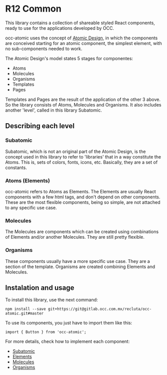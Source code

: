 # R12 Common
This library contains a collection of shareable styled React components, ready to use for the applications developed by OCC.

occ-atomic uses the concept of [Atomic Design](http://atomicdesign.bradfrost.com/chapter-2/), in which the components are conceived starting for an atomic component, the simplest element, with no sub-components needed to work.

The Atomic Design's model states 5 stages for componentes:

- Atoms
- Molecules
- Organisms
- Templates
- Pages

Templates and Pages are the result of the application of the other 3 above. So the library consists of Atoms, Molecules and Organisms. It also includes another 'level', called in this library Subatomic.

## Describing each level
### Subatomic
Subatomic, which is not an original part of the Atomic Design, is the concept used in this library to refer to 'libraries' that in a way constitute the Atoms. This is, sets of colors, fonts, icons, etc. Basically, they are a set of constants.

### Atoms (Elements)
occ-atomic refers to Atoms as Elements. The Elements are usually React components with a few html tags, and don't depend on other components. These are the most flexible components, being so simple, are not attached to any specific use case.

### Molecules
The Molecules are components which can be created using combinations of Elements and/or another Molecules. They are still pretty flexible.

### Organisms
These components usually have a more specific use case. They are a section of the template. Organisms are created combining Elements and Molecules.

## Instalation and usage
To install this library, use the next command:
```
npm install --save git+https://git@gitlab.occ.com.mx/recluta/occ-atomic.git#master
```
To use its components, you just have to import them like this:
```
import { Button } from 'occ-atomic';
```
For more details, check how to implement each component:

- [Subatomic](./docs/Subatomic.md)
- [Elements](./docs/Elements.md)
- [Molecules](./docs/Molecules.md)
- [Organisms]()